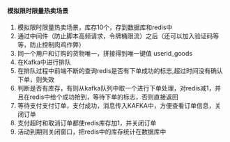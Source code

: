 #### 模拟限时限量热卖场景
1. 模拟限时限量热卖场景，库存10个，存到数据库和redis中
2. 通过中间件（防止脚本高频请求，令牌桶限流）之后（还可以加入验证码等等，防止控制肉鸡作弊）
3. 同一个用户和订购的货物唯一，拼接得到唯一键值  userid_goods
4. 在Kafka中进行排队
5. 在排队过程中前端不断的查询redis是否有下单成功的标志,超过时间没有确认下单，则失效
6. 判断是否有库存，有则从kafka队列中取一个进行下单处理，对redis减1，并且在redis中给个成功抢到，等待下单的标志，否则直接返回
7. 等待支付支付订单，支付成功，消息传入KAFKA中，方便查看订单信息，关闭订单
8. 支付超时和取消订单都使redis库存加1，并关闭订单
9. 活动到期则关闭窗口，把redis中的库存统计在数据库中
